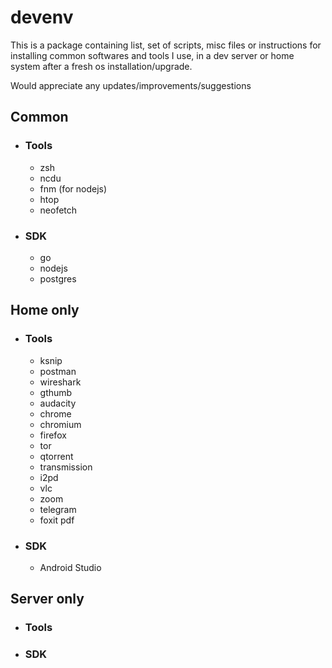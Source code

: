 # devenv
This is a package containing list, set of scripts, misc files or instructions for installing common softwares and tools I use, in a dev server or home system after a fresh os installation/upgrade.

Would appreciate any updates/improvements/suggestions

## Common
  - ### Tools
    - zsh
    - ncdu
    - fnm (for nodejs)
    - htop
    - neofetch
  - ### SDK
    - go
    - nodejs
    - postgres

 ## Home only
   - ### Tools
     - ksnip
     - postman
     - wireshark
     - gthumb
     - audacity
     - chrome
     - chromium
     - firefox
     - tor
     - qtorrent
     - transmission
     - i2pd
     - vlc
     - zoom
     - telegram
     - foxit pdf
  - ### SDK
    - Android Studio
   
## Server only
  - ### Tools
  - ### SDK
